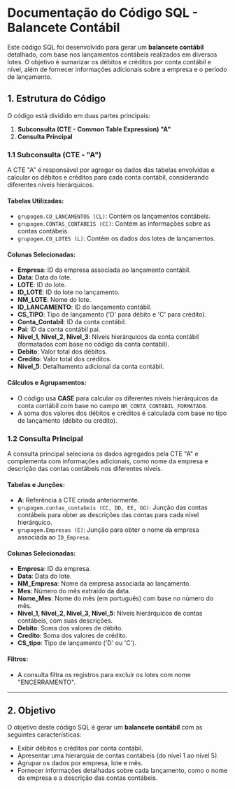 # Documentação do Código SQL - Balancete Contábil

Este código SQL foi desenvolvido para gerar um **balancete contábil** detalhado, com base nos lançamentos contábeis realizados em diversos lotes. O objetivo é sumarizar os débitos e créditos por conta contábil e nível, além de fornecer informações adicionais sobre a empresa e o período de lançamento.

## 1. Estrutura do Código

O código está dividido em duas partes principais:

1. **Subconsulta (CTE - Common Table Expression) "A"**
2. **Consulta Principal**

### 1.1 Subconsulta (CTE - "A")

A CTE "A" é responsável por agregar os dados das tabelas envolvidas e calcular os débitos e créditos para cada conta contábil, considerando diferentes níveis hierárquicos.

#### Tabelas Utilizadas:
- `grupogem.CO_LANCAMENTOS (CL)`: Contém os lançamentos contábeis.
- `grupogem.CONTAS_CONTABEIS (CC)`: Contém as informações sobre as contas contábeis.
- `grupogem.CO_LOTES (L)`: Contém os dados dos lotes de lançamentos.

#### Colunas Selecionadas:
- **Empresa**: ID da empresa associada ao lançamento contábil.
- **Data**: Data do lote.
- **LOTE**: ID do lote.
- **ID_LOTE**: ID do lote no lançamento.
- **NM_LOTE**: Nome do lote.
- **ID_LANCAMENTO**: ID do lançamento contábil.
- **CS_TIPO**: Tipo de lançamento ('D' para débito e 'C' para crédito).
- **Conta_Contabil**: ID da conta contábil.
- **Pai**: ID da conta contábil pai.
- **Nivel_1, Nivel_2, Nivel_3**: Níveis hierárquicos da conta contábil (formatados com base no código da conta contábil).
- **Debito**: Valor total dos débitos.
- **Credito**: Valor total dos créditos.
- **Nivel_5**: Detalhamento adicional da conta contábil.

#### Cálculos e Agrupamentos:
- O código usa **CASE** para calcular os diferentes níveis hierárquicos da conta contábil com base no campo `NR_CONTA_CONTABIL_FORMATADO`.
- A soma dos valores dos débitos e créditos é calculada com base no tipo de lançamento (débito ou crédito).

### 1.2 Consulta Principal

A consulta principal seleciona os dados agregados pela CTE "A" e complementa com informações adicionais, como nome da empresa e descrição das contas contábeis nos diferentes níveis.

#### Tabelas e Junções:
- **A**: Referência à CTE criada anteriormente.
- `grupogem.contas_contabeis (CC, DD, EE, GG)`: Junção das contas contábeis para obter as descrições das contas para cada nível hierárquico.
- `grupogem.Empresas (E)`: Junção para obter o nome da empresa associada ao `ID_Empresa`.

#### Colunas Selecionadas:
- **Empresa**: ID da empresa.
- **Data**: Data do lote.
- **NM_Empresa**: Nome da empresa associada ao lançamento.
- **Mes**: Número do mês extraído da data.
- **Nome_Mes**: Nome do mês (em português) com base no número do mês.
- **Nivel_1, Nivel_2, Nivel_3, Nivel_5**: Níveis hierárquicos de contas contábeis, com suas descrições.
- **Debito**: Soma dos valores de débito.
- **Credito**: Soma dos valores de crédito.
- **CS_tipo**: Tipo de lançamento ('D' ou 'C').

#### Filtros:
- A consulta filtra os registros para excluir os lotes com nome "ENCERRAMENTO".

---

## 2. Objetivo

O objetivo deste código SQL é gerar um **balancete contábil** com as seguintes características:

- Exibir débitos e créditos por conta contábil.
- Apresentar uma hierarquia de contas contábeis (do nível 1 ao nível 5).
- Agrupar os dados por empresa, lote e mês.
- Fornecer informações detalhadas sobre cada lançamento, como o nome da empresa e a descrição das contas contábeis.

